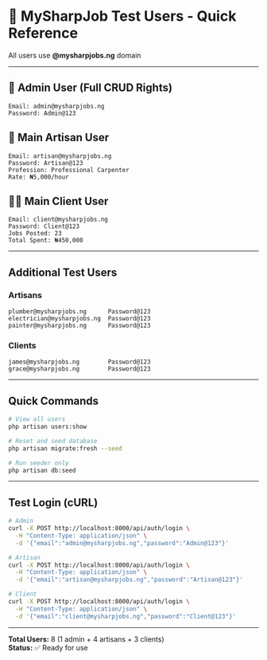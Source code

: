 # 🔑 MySharpJob Test Users - Quick Reference

All users use **@mysharpjobs.ng** domain

---

## 👤 Admin User (Full CRUD Rights)
```
Email: admin@mysharpjobs.ng
Password: Admin@123
```

## 🔧 Main Artisan User
```
Email: artisan@mysharpjobs.ng
Password: Artisan@123
Profession: Professional Carpenter
Rate: ₦5,000/hour
```

## 👨‍💼 Main Client User
```
Email: client@mysharpjobs.ng
Password: Client@123
Jobs Posted: 23
Total Spent: ₦450,000
```

---

## Additional Test Users

### Artisans
```
plumber@mysharpjobs.ng      Password@123
electrician@mysharpjobs.ng  Password@123
painter@mysharpjobs.ng      Password@123
```

### Clients
```
james@mysharpjobs.ng        Password@123
grace@mysharpjobs.ng        Password@123
```

---

## Quick Commands

```bash
# View all users
php artisan users:show

# Reset and seed database
php artisan migrate:fresh --seed

# Run seeder only
php artisan db:seed
```

---

## Test Login (cURL)

```bash
# Admin
curl -X POST http://localhost:8000/api/auth/login \
  -H "Content-Type: application/json" \
  -d '{"email":"admin@mysharpjobs.ng","password":"Admin@123"}'

# Artisan
curl -X POST http://localhost:8000/api/auth/login \
  -H "Content-Type: application/json" \
  -d '{"email":"artisan@mysharpjobs.ng","password":"Artisan@123"}'

# Client
curl -X POST http://localhost:8000/api/auth/login \
  -H "Content-Type: application/json" \
  -d '{"email":"client@mysharpjobs.ng","password":"Client@123"}'
```

---

**Total Users:** 8 (1 admin + 4 artisans + 3 clients)  
**Status:** ✅ Ready for use

